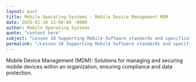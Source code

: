 ```yaml
---
layout: post
title: Mobile Operating Systems - Mobile Device Management MDM
date: 2025-01-10 12:00:00 -0000
author: Mobile Operating Systems
quote: "content here"
subject: "Lesson 18 Supporting Mobile Software standards and specifications"
permalink: "/Lesson 18 Supporting Mobile Software standards and specifications/Mobile Operating Systems/Mobile Operating Systems - Mobile Device Management MDM"
---
```


Mobile Device Management (MDM): Solutions for managing and securing mobile devices within an organization, ensuring compliance and data protection.
